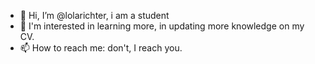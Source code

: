 - 👋 Hi, I’m @lolarichter, i am a student 
- 👀 I'm interested in learning more, in updating more knowledge on my CV.
- 📫 How to reach me: don't, I reach you.

<!---
lolarichter/lolarichter is a ✨ special ✨ repository because its `README.md` (this file) appears on your GitHub profile.
You can click the Preview link to take a look at your changes.
--->

